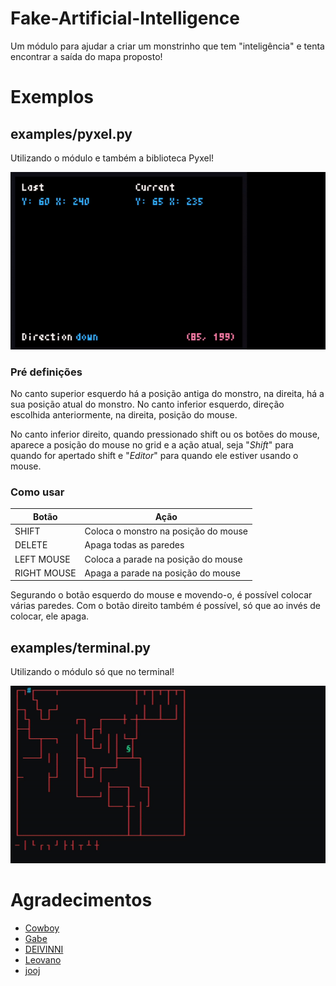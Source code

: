 # Fake-Artificial-Intelligence
Um módulo para ajudar a criar um monstrinho que tem "inteligência" e tenta encontrar a saída do mapa proposto!

# Exemplos
## examples/pyxel.py
Utilizando o módulo e também a biblioteca Pyxel!

![pyxel](images/pyxel.gif)

### Pré definições
No canto superior esquerdo há a posição antiga do monstro, na direita, há a sua posição atual do monstro.
No canto inferior esquerdo, direção escolhida anteriormente, na direita, posição do mouse.

No canto inferior direito, quando pressionado shift ou os botões do mouse, aparece a posição do mouse no grid e a ação atual, seja "*Shift*" para quando for apertado shift e "*Editor*" para quando ele estiver usando o mouse.

### Como usar
| Botão | Ação |
| ------------- | ------------- |
| SHIFT  | Coloca o monstro na posição do mouse  |
| DELETE  | Apaga todas as paredes |
| LEFT MOUSE | Coloca a parade na posição do mouse |
| RIGHT MOUSE | Apaga a parade na posição do mouse |

Segurando o botão esquerdo do mouse e movendo-o, é possível colocar várias paredes.
Com o botão direito também é possível, só que ao invés de colocar, ele apaga.

## examples/terminal.py
Utilizando o módulo só que no terminal!

![terminal](images/terminal.gif)

# Agradecimentos
- [Cowboy](https://github.com/d4sein)
- [Gabe](https://github.com/ImGabe)
- [DEIVINNI](https://github.com/DEIVINNI)
- [Leovano](https://github.com/leovano)
- [jooj](https://github.com/EduardoMCF)

